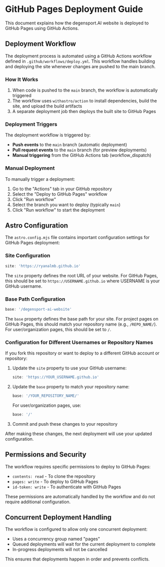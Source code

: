 # GitHub Pages Deployment Guide

This document explains how the degensport.AI website is deployed to GitHub Pages using GitHub Actions.

## Deployment Workflow

The deployment process is automated using a GitHub Actions workflow defined in `.github/workflows/deploy.yml`. This workflow handles building and deploying the site whenever changes are pushed to the main branch.

### How It Works

1. When code is pushed to the `main` branch, the workflow is automatically triggered
2. The workflow uses `withastro/action` to install dependencies, build the site, and upload the build artifacts
3. A separate deployment job then deploys the built site to GitHub Pages

### Deployment Triggers

The deployment workflow is triggered by:

- **Push events** to the `main` branch (automatic deployment)
- **Pull request events** to the `main` branch (for preview deployments)
- **Manual triggering** from the GitHub Actions tab (workflow_dispatch)

### Manual Deployment

To manually trigger a deployment:

1. Go to the "Actions" tab in your GitHub repository
2. Select the "Deploy to GitHub Pages" workflow
3. Click "Run workflow"
4. Select the branch you want to deploy (typically `main`)
5. Click "Run workflow" to start the deployment

## Astro Configuration

The `astro.config.mjs` file contains important configuration settings for GitHub Pages deployment:

### Site Configuration

```js
site: 'https://ryanalmb.github.io'
```

The `site` property defines the root URL of your website. For GitHub Pages, this should be set to `https://USERNAME.github.io` where USERNAME is your GitHub username.

### Base Path Configuration

```js
base: '/degensport-ai-website'
```

The `base` property defines the base path for your site. For project pages on GitHub Pages, this should match your repository name (e.g., `/REPO_NAME/`). For user/organization pages, this should be set to `/`.

### Configuration for Different Usernames or Repository Names

If you fork this repository or want to deploy to a different GitHub account or repository:

1. Update the `site` property to use your GitHub username:
   ```js
   site: 'https://YOUR_USERNAME.github.io'
   ```

2. Update the `base` property to match your repository name:
   ```js
   base: '/YOUR_REPOSITORY_NAME/'
   ```
   
   For user/organization pages, use:
   ```js
   base: '/'
   ```

3. Commit and push these changes to your repository

After making these changes, the next deployment will use your updated configuration.

## Permissions and Security

The workflow requires specific permissions to deploy to GitHub Pages:

- `contents: read` - To clone the repository
- `pages: write` - To deploy to GitHub Pages
- `id-token: write` - To authenticate with GitHub Pages

These permissions are automatically handled by the workflow and do not require additional configuration.

## Concurrent Deployment Handling

The workflow is configured to allow only one concurrent deployment:

- Uses a concurrency group named "pages"
- Queued deployments will wait for the current deployment to complete
- In-progress deployments will not be cancelled

This ensures that deployments happen in order and prevents conflicts.
